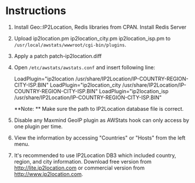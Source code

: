Instructions
============

1. Install Geo::IP2Location, Redis libraries from CPAN. Install Redis Server
2. Upload ip2location.pm ip2location_city.pm ip2location_isp.pm to `/usr/local/awstats/wwwroot/cgi-bin/plugins`.
3. Apply a patch patch-ip2location.diff
4. Open `/etc/awstats/awstats.conf` and insert following line:

    LoadPlugin="ip2location /usr/share/IP2Location/IP-COUNTRY-REGION-CITY-ISP.BIN"
	LoadPlugin="ip2location_city /usr/share/IP2Location/IP-COUNTRY-REGION-CITY-ISP.BIN"
	LoadPlugin="ip2location_isp /usr/share/IP2Location/IP-COUNTRY-REGION-CITY-ISP.BIN"
	
    **Note: ** Make sure the path to IP2Location database file is correct.

5. Disable any Maxmind GeoIP plugin as AWStats hook can only access by one plugin per time.

6. View the information by accessing "Countries" or "Hosts" from the left menu.

7. It's recommended to use IP2Location DB3 which included country, region, and city information.
   Download free version from http://lite.ip2location.com or commercial version from http://www.ip2location.com.